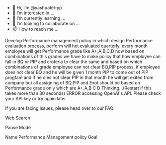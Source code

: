 - 👋 Hi, I’m @yashpatel-yp
- 👀 I’m interested in ...
- 🌱 I’m currently learning ...
- 💞️ I’m looking to collaborate on ...
- 📫 How to reach me ...

<!---
yashpatel-yp/yashpatel-yp is a ✨ special ✨ repository because its `README.md` (this file) appears on your GitHub profile.
You can click the Preview link to take a look at your changes.
--->
Develop Performance management policy in which design Performance evaluation process, perform will het evaluated quarterly, every month employee will get Performance grade like A+,A,B,C,D now based on combinations of this grades we have to make policy that how employee can fall in BQ or PIP and croteria to clear the same and based on which combinations of grade employee can not clear BQ,PIP process, if employee does not clear BQ and he will be given 1 month PIP to come out of PIP progfam and if he dies not clear PIP in that month he will get exited from company but all assigning of BQ,PIP and Exot should be based on Performance grade only which are A+,A,B C D
Thinking...(Restart if this takes more than 30 seconds)
ERROR accessing OpenAI's API. Please check your API key or try again later

If you are facing issues, please head over to our FAQ

Web Search


Pause Mode


Name
Performance Management policy
Goal
